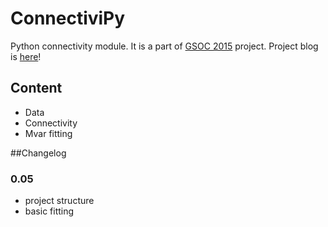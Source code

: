 ConnectiviPy
=========================
Python connectivity module.
It is a part of [GSOC 2015](http://www.google-melange.com/gsoc/project/details/google/gsoc2015/dokato/5649050225344512) project.
Project blog is [here](http://dokato.github.io/connpy-blog/)! 

## Content

* Data 
* Connectivity
* Mvar fitting


##Changelog


### 0.05
* project structure
* basic fitting
